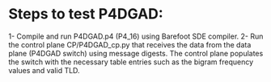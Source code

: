 # Steps to test P4DGAD:
	
1- Compile and run P4DGAD.p4 (P4_16) using Barefoot SDE compiler.
2- Run the control plane CP/P4DGAD_cp.py that receives the data from the data plane (P4DGAD switch) using message digests. The control plane populates the switch with the necessary table entries such as the bigram frequency values and valid TLD. 



